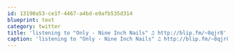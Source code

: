 ```yaml
---
id: 13190a53-ce1f-4467-a4bd-e9afb535d314
blueprint: text
category: twitter
title: 'listening to "Only - Nine Inch Nails" ♫ http://blip.fm/~8qjr8'
caption: 'listening to "Only - Nine Inch Nails" ♫ http://blip.fm/~8qjr8'
---
```

